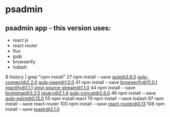 # psadmin
## psadmin app - this version uses:
- react js
- react router
- flux
- gulp
- browserify
- lodash

$ history | grep "npm install"
   27  npm install --save gulp@3.9.0 gulp-connect@2.2.0 gulp-open@1.0.0
   41  npm install --save browserify@11.0.1 reactify@1.1.1 vinyl-source-stream@1.1.0
   44  npm install --save bootstrap@3.3.5 jquery@2.1.4 gulp-concat@2.6.0
   46  npm install --save gulp-eslint@0.15.0
   55  npm install react
   79  npm install --save lodash
   97  npm install --save react-router
  100  npm install --save react-router@0.13
  108  npm install --save toastr@2.1.0